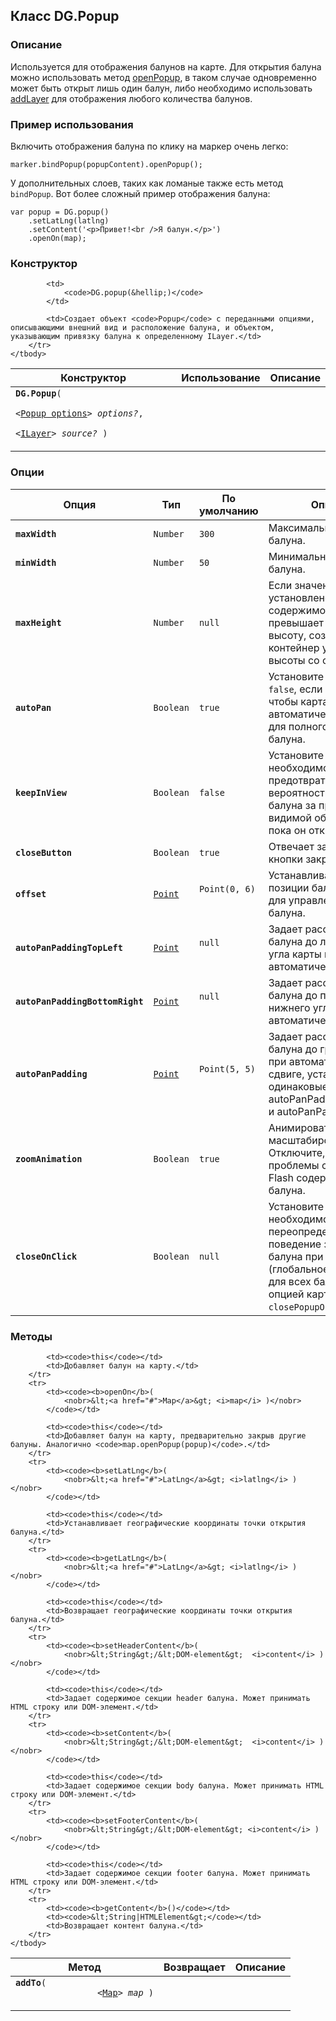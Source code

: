 ## Класс DG.Popup

### Описание

Используется для отображения балунов на карте. Для открытия балуна можно использовать метод <a href="#">openPopup</a>, в таком случае одновременно может быть открыт лишь один балун, либо необходимо использовать <a href="#">addLayer</a> для отображения любого количества балунов.

### Пример использования

Включить отображения балуна по клику на маркер очень легко:

	marker.bindPopup(popupContent).openPopup();

У дополнительных слоев, таких как ломаные также есть метод `bindPopup`. Вот более сложный пример отображения балуна:

	var popup = DG.popup()
		.setLatLng(latlng)
		.setContent('<p>Привет!<br />Я балун.</p>')
		.openOn(map);

### Конструктор
<table>
	<thead>
		<tr>
			<th>Конструктор</th>
			<th>Использование</th>
			<th>Описание</th>
		</tr>
	</thead>
	<tbody>
		<tr>
			<td><code><b>DG.Popup</b>(
				<nobr>&lt;<a href="#опции">Popup options</a>&gt; <i>options?</i>,</nobr>
				<nobr>&lt;<a href="#">ILayer</a>&gt; <i>source?</i> )</nobr>
			</code></td>

			<td>
				<code>DG.popup(&hellip;)</code>
			</td>

			<td>Создает объект <code>Popup</code> с переданными опциями, описывающими внешний вид и расположение балуна, и объектом, указывающим привязку балуна к определенному ILayer.</td>
		</tr>
	</tbody>
</table>

### Опции
<table>
	<thead>
		<tr>
			<th>Опция</th>
			<th>Тип</th>
			<th>По умолчанию</th>
			<th>Описание</th>
		</tr>
	</thead>
	<tbody>
		<tr>
			<td><code><b>maxWidth</b></code></td>
			<td><code>Number</code></td>
			<td><code>300</code></td>
			<td>Максимальная ширина балуна.</td>
		</tr>
		<tr>
			<td><code><b>minWidth</b></code></td>
			<td><code>Number</code></td>
			<td><code>50</code></td>
			<td>Минимальная ширина балуна.</td>
		</tr>
		<tr>
			<td><code><b>maxHeight</b></code></td>
			<td><code>Number</code></td>
			<td><code>null</code></td>
			<td>Если значение установлено и содержимое балуна превышает заданную высоту, создается контейнер указанной высоты со скроллом.</td>
		</tr>
		<tr>
			<td><code><b>autoPan</b></code></td>
			<td><code>Boolean</code></td>
			<td><code>true</code></td>
			<td>Установите значение в <code>false</code>, если не хотите чтобы карта автоматически сдвигалась для полного отображения балуна.</td>
		</tr>
		<tr>
			<td><code><b>keepInView</b></code></td>
			<td><code>Boolean</code></td>
			<td><code><span class="literal">false</span></code></td>
			<td>Установите в <code>true</code>, если необходимо предотвратить вероятность перемещения балуна за пределы видимой области карты пока он открыт.</td>
		</tr>
		<tr>
			<td><code><b>closeButton</b></code></td>
			<td><code>Boolean</code></td>
			<td><code>true</code></td>
			<td>Отвечает за отображение кнопки закрытия балуна.</td>
		</tr>
		<tr>
			<td><code><b>offset</b></code></td>
			<td><code><a href="#">Point</a></code></td>
			<td><code><nobr>Point(0, 6)</nobr>
			</code></td>
			<td>Устанавливает отступ позиции балуна. Удобно для управления ножкой балуна.</td>
		</tr>
		<tr>
			<td><code><b>autoPanPaddingTopLeft</b></code></td>
			<td><code><a href="#">Point</a></code></td>
			<td><code><nobr>null</nobr>
			</code></td>
			<td>Задает расстояние от края балуна до левого верхнего угла карты при автоматическом сдвиге.</td>
		</tr>
		<tr>
			<td><code><b>autoPanPaddingBottomRight</b></code></td>
			<td><code><a href="#">Point</a></code></td>
			<td><code><nobr>null</nobr>
			</code></td>
			<td>Задает расстояние от края балуна до правого нижнего угла карты при автоматическом сдвиге.</td>
		</tr>
		<tr>
			<td><code><b>autoPanPadding</b></code></td>
			<td><code><a href="#">Point</a></code></td>
			<td><code><nobr>Point(5, 5)</nobr>
			</code></td>
			<td>Задает расстояние от края балуна до границы карты при автоматическом сдвиге, устанавливает одинаковые значения для autoPanPaddingBottomRight и autoPanPaddingTopLeft.</td>
		</tr>
		<tr>
			<td><code><b>zoomAnimation</b></code></td>
			<td><code>Boolean</code></td>
			<td><code>true</code></td>
			<td>Анимировать ли балун при масштабировании. Отключите, если есть проблемы с отображением Flash содержимого внутри балуна.</td>
		</tr>
		<tr>
			<td><code><b>closeOnClick</b></code></td>
			<td><code>Boolean</code></td>
			<td><code>null</code></td>
			<td>Установите в <code>false</code>, если необходимо переопределить поведение закрытия балуна при клике по карте (глобальное поведение для всех балунов задается опцией карты <code>closePopupOnClick</code>).</td>
		</tr>
	</tbody>
</table>

### Методы
<table>
	<thead>
		<tr>
			<th>Метод</th>
			<th>Возвращает</th>
			<th>Описание</th>
		</tr>
	</thead>
	<tbody>
		<tr>
			<td><code><b>addTo</b>(
				<nobr>&lt;<a href="#">Map</a>&gt; <i>map</i> )</nobr>
			</code></td>

			<td><code>this</code></td>
			<td>Добавляет балун на карту.</td>
		</tr>
		<tr>
			<td><code><b>openOn</b>(
				<nobr>&lt;<a href="#">Map</a>&gt; <i>map</i> )</nobr>
			</code></td>

			<td><code>this</code></td>
			<td>Добавляет балун на карту, предварительно закрыв другие балуны. Аналогично <code>map.openPopup(popup)</code>.</td>
		</tr>
		<tr>
			<td><code><b>setLatLng</b>(
				<nobr>&lt;<a href="#">LatLng</a>&gt; <i>latlng</i> )</nobr>
			</code></td>

			<td><code>this</code></td>
			<td>Устанавливает географические координаты точки открытия балуна.</td>
		</tr>
		<tr>
			<td><code><b>getLatLng</b>(
				<nobr>&lt;<a href="#">LatLng</a>&gt; <i>latlng</i> )</nobr>
			</code></td>

			<td><code>this</code></td>
			<td>Возвращает географические координаты точки открытия балуна.</td>
		</tr>
		<tr>
			<td><code><b>setHeaderContent</b>(
				<nobr>&lt;String&gt;/&lt;DOM-element&gt;  <i>content</i> )</nobr>
			</code></td>

			<td><code>this</code></td>
			<td>Задает содержимое секции header балуна. Может принимать HTML строку или DOM-элемент.</td>
		</tr>
		<tr>
			<td><code><b>setContent</b>(
				<nobr>&lt;String&gt;/&lt;DOM-element&gt;  <i>content</i> )</nobr>
			</code></td>

			<td><code>this</code></td>
			<td>Задает содержимое секции body балуна. Может принимать HTML строку или DOM-элемент.</td>
		</tr>
		<tr>
			<td><code><b>setFooterContent</b>(
				<nobr>&lt;String&gt;/&lt;DOM-element&gt; <i>content</i> )</nobr>
			</code></td>

			<td><code>this</code></td>
			<td>Задает содержимое секции footer балуна. Может принимать HTML строку или DOM-элемент.</td>
		</tr>
		<tr>
			<td><code><b>getContent</b>()</code></td>
			<td><code>&lt;String|HTMLElement&gt;</code></td>
			<td>Возвращает контент балуна.</td>
		</tr>
	</tbody>
</table>